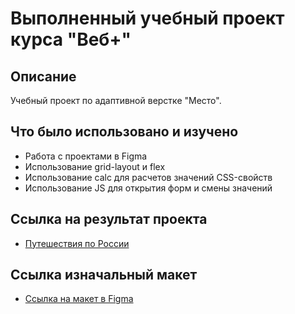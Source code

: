 # Выполненный учебный проект курса "Веб+"

## Описание

Учебный проект по адаптивной верстке "Место".

## Что было использовано и изучено
* Работа с проектами в Figma
* Использование grid-layout и flex
* Использование calc для расчетов значений CSS-свойств
* Использование JS для открытия форм и смены значений

## Ссылка на результат проекта

* [Путешествия по России](https://darkerros.github.io/mesto-project/)
## Ссылка изначальный макет

* [Ссылка на макет в Figma](https://www.figma.com/file/bjyvbKKJN2naO0ucURl2Z0/JavaScript.-Sprint-5?node-id=50160%3A172)
